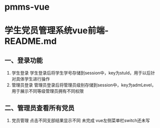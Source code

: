 # pmms-vue
# 学生党员管理系统vue前端-README.md
## 一、登录功能
1. 学生登录
学生登录后将学生学号存储到session中，key为stuId，用于以后针对具体学生进行操作
2. 管理员登录
管理员登录后将管理员级别存储到session中，key为admLevel，用于展示不同等级管理员拥有不同权限
## 二、管理员查看所有党员
1. 党员管理
点击不同支部结果显示不同 未完成  vue左侧菜单栏switch还未写